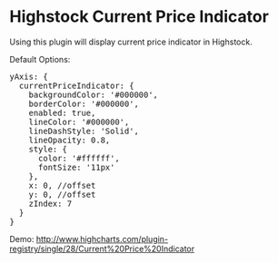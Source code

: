 Highstock Current Price Indicator
=================================

Using this plugin will display current price indicator in Highstock.

Default Options:
<pre>
yAxis: {
  currentPriceIndicator: {
    backgroundColor: '#000000',
    borderColor: '#000000',
    enabled: true,
    lineColor: '#000000',
    lineDashStyle: 'Solid',
    lineOpacity: 0.8,
    style: {
      color: '#ffffff',
      fontSize: '11px'
    },
    x: 0, //offset
    y: 0, //offset
    zIndex: 7
  }
}
</pre>

Demo: http://www.highcharts.com/plugin-registry/single/28/Current%20Price%20Indicator
